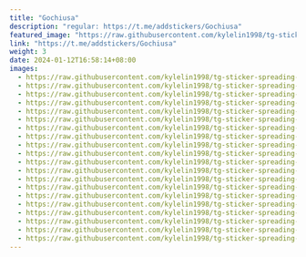 ```yaml
---
title: "Gochiusa"
description: "regular: https://t.me/addstickers/Gochiusa"
featured_image: "https://raw.githubusercontent.com/kylelin1998/tg-sticker-spreading-worldwide-images/main/img/aeb198aa-2d44-454c-a89e-435b5fd65914.jpg"
link: "https://t.me/addstickers/Gochiusa"
weight: 3
date: 2024-01-12T16:58:14+08:00
images:
  - https://raw.githubusercontent.com/kylelin1998/tg-sticker-spreading-worldwide-images/main/img/aeb198aa-2d44-454c-a89e-435b5fd65914.jpg
  - https://raw.githubusercontent.com/kylelin1998/tg-sticker-spreading-worldwide-images/main/img/68f13e0b-8ac9-4cdc-bafe-c0f099f4e9f4.jpg
  - https://raw.githubusercontent.com/kylelin1998/tg-sticker-spreading-worldwide-images/main/img/f28fb6f1-ada9-400c-9b06-b9e12c88e75a.jpg
  - https://raw.githubusercontent.com/kylelin1998/tg-sticker-spreading-worldwide-images/main/img/d99392a2-3eca-422c-a086-7b6693d42acc.jpg
  - https://raw.githubusercontent.com/kylelin1998/tg-sticker-spreading-worldwide-images/main/img/8972bf06-83ba-4e82-b31f-d33cea408786.jpg
  - https://raw.githubusercontent.com/kylelin1998/tg-sticker-spreading-worldwide-images/main/img/615eb660-45b8-4646-aa20-499a5a9b9407.jpg
  - https://raw.githubusercontent.com/kylelin1998/tg-sticker-spreading-worldwide-images/main/img/53f44bcf-5637-4fd4-ad0b-a586d6bad876.jpg
  - https://raw.githubusercontent.com/kylelin1998/tg-sticker-spreading-worldwide-images/main/img/6e976f04-7f04-4a75-8628-d80602b6a81b.jpg
  - https://raw.githubusercontent.com/kylelin1998/tg-sticker-spreading-worldwide-images/main/img/304d78b5-e681-4e30-8647-b95d75eb2df2.jpg
  - https://raw.githubusercontent.com/kylelin1998/tg-sticker-spreading-worldwide-images/main/img/ee9bccfe-2c62-4627-9e2f-ccaf5181c4fe.jpg
  - https://raw.githubusercontent.com/kylelin1998/tg-sticker-spreading-worldwide-images/main/img/216fc5e4-b39e-4b6b-9e03-6ab6c2a1a032.jpg
  - https://raw.githubusercontent.com/kylelin1998/tg-sticker-spreading-worldwide-images/main/img/c78d1d7f-2962-4b42-88a9-9fa9a429bac5.jpg
  - https://raw.githubusercontent.com/kylelin1998/tg-sticker-spreading-worldwide-images/main/img/f05961dd-1cb3-4109-a85f-19eac2b0a700.jpg
  - https://raw.githubusercontent.com/kylelin1998/tg-sticker-spreading-worldwide-images/main/img/23b691e2-5e67-4322-acb2-fb504baf6b39.jpg
  - https://raw.githubusercontent.com/kylelin1998/tg-sticker-spreading-worldwide-images/main/img/3701fe5b-d622-4607-971c-849a272bd10d.jpg
  - https://raw.githubusercontent.com/kylelin1998/tg-sticker-spreading-worldwide-images/main/img/677d6091-12af-4c13-94f6-5ad37f557106.jpg
  - https://raw.githubusercontent.com/kylelin1998/tg-sticker-spreading-worldwide-images/main/img/61be8b1b-2cfc-4b7a-b71d-fb5663bf0fc8.jpg
  - https://raw.githubusercontent.com/kylelin1998/tg-sticker-spreading-worldwide-images/main/img/85656ee5-ef04-42b1-88f0-e64f14aea764.jpg
  - https://raw.githubusercontent.com/kylelin1998/tg-sticker-spreading-worldwide-images/main/img/cf3a13b1-72b5-4846-8bf2-8f25bd682329.jpg
  - https://raw.githubusercontent.com/kylelin1998/tg-sticker-spreading-worldwide-images/main/img/ddfdc8d3-5e43-4b93-ae76-f92f4d41cb2f.jpg
---
```

